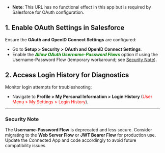 ﻿- **Note**: This URL has no functional effect in this app but is required by Salesforce for OAuth configuration.

## 1. Enable OAuth Settings in Salesforce
Ensure the **OAuth and OpenID Connect Settings** are configured:
- Go to **Setup > Security > OAuth and OpenID Connect Settings**.
- Enable the <span style="color: green; font-weight: bold; font-style: italic;">Allow OAuth Username-Password Flows</span> option if using the Username-Password Flow (temporary workaround; see [Security Note](#security-note)).

## 2. Access Login History for Diagnostics
Monitor login attempts for troubleshooting:
- Navigate to **Profile > My Personal Information > Login History** (<span style="color: red;">User Menu > My Settings > Login History</span>).


---


### Security Note
The **Username-Password Flow** is deprecated and less secure. Consider migrating to the **Web Server Flow** or **JWT Bearer Flow** for production use. Update the Connected App and code accordingly to avoid future compatibility issues.
